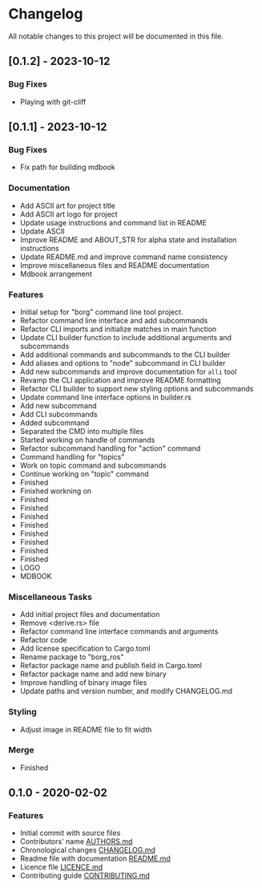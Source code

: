 # Changelog

All notable changes to this project will be documented in this file.

## [0.1.2] - 2023-10-12

### Bug Fixes

- Playing with git-cliff

## [0.1.1] - 2023-10-12

### Bug Fixes

- Fix path for building mdbook

### Documentation

- Add ASCII art for project title
- Add ASCII art logo for project
- Update usage instructions and command list in README
- Update ASCII
- Improve README and ABOUT_STR for alpha state and installation instructions
- Update README.md and improve command name consistency
- Improve miscellaneous files and README documentation
- Mdbook arrangement

### Features

- Initial setup for "borg" command line tool project.
- Refactor command line interface and add subcommands
- Refactor CLI imports and initialize matches in main function
- Update CLI builder function to include additional arguments and subcommands
- Add additional commands and subcommands to the CLI builder
- Add aliases and options to "node" subcommand in CLI builder
- Add new subcommands and improve documentation for `alli` tool
- Revamp the CLI application and improve README formatting
- Refactor CLI builder to support new styling options and subcommands
- Update command line interface options in builder.rs
- Add new subcommand <borg frame>
- Add CLI subcommands <ros middleware>
- Added subcommand <borg daemon>
- Separated the CMD into multiple files
- Started working on handle of commands
- Refactor subcommand handling for "action" command
- Command handling for "topics"
- Work on topic command and subcommands
- Continue working on "topic" command
- Finished <borg topic echo>
- Finixhed workning on <borg topic pub>
- Finished <borg topic info>
- Finished <borg topic kind>
- Finished <borg topic bw>
- Finished <borg topic find>
- Finished <borg topic delay>
- Finished <borg action info>
- Finished <borg action list>
- Finished <borg action goal>
- LOGO
- MDBOOK

### Miscellaneous Tasks

- Add initial project files and documentation
- Remove <derive.rs> file
- Refactor command line interface commands and arguments
- Refactor code
- Add license specification to Cargo.toml
- Rename package to "borg_ros"
- Refactor package name and publish field in Cargo.toml
- Refactor package name and add new binary
- Improve handling of binary image files
- Update paths and version number, and modify CHANGELOG.md

### Styling

- Adjust image in README file to fit width

### Merge

- Finished <borg action>

## 0.1.0 - 2020-02-02

### Features

- Initial commit with source files
- Contributors' name [AUTHORS.md]
- Chronological changes [CHANGELOG.md]
- Readme file with documentation [README.md]
- Licence file [LICENCE.md]
- Contributing guide [CONTRIBUTING.md]

[AUTHORS.md]: AUTHORS.md
[CHANGELOG.md]: CHANGELOG.md
[CONTRIBUTING.md]: CONTRIBUTING.md
[LICENCE.md]: LICENCE.md
[README.md]: README.md
[Keep a Changelog]: http://keepachangelog.com
[Semantic Versioning]: http://semver.org/
<!-- generated by git-cliff -->
